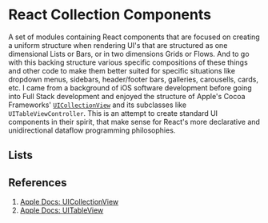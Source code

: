 React Collection Components
===========================
A set of modules containing React components that are focused on creating a uniform structure when rendering UI's that are structured as one dimensional Lists or Bars, or in two dimensions Grids or Flows. And to go with this backing structure various specific compositions of these things and other code to make them better suited for specific situations like dropdown menus, sidebars, header/footer bars, galleries, carousells, cards, etc. I came from a background of iOS software development before going into Full Stack development and enjoyed the structure of Apple's Cocoa Frameworks' [`UICollectionView`][01] and its subclasses like `UITableViewController`. This is an attempt to create standard UI components in their spirit, that make sense for React's more declarative and unidirectional dataflow programming philosophies.

Lists
-----



References
----------
[01]: https://developer.apple.com/documentation/uikit/uicollectionview "Apple Docs: UICollectionView"
[02]: https://developer.apple.com/documentation/uikit/uitableview "Apple Docs: UITableView"

1. [Apple Docs: UICollectionView][01]
2. [Apple Docs: UITableView][02]
